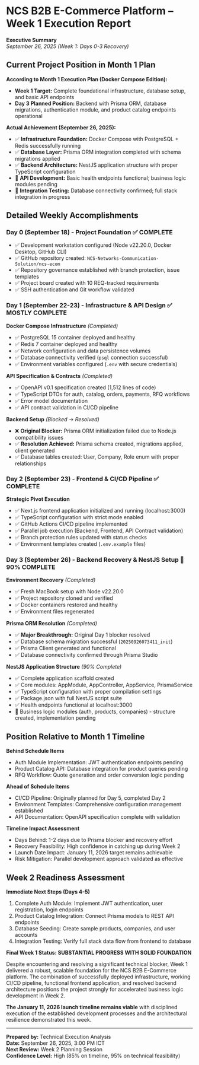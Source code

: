# NCS B2B E-Commerce Platform – Week 1 Execution Report

**Executive Summary**  
*September 26, 2025 (Week 1: Days 0-3 Recovery)*

## Current Project Position in Month 1 Plan

**According to Month 1 Execution Plan (Docker Compose Edition):**
- **Week 1 Target:** Complete foundational infrastructure, database setup, and basic API endpoints
- **Day 3 Planned Position:** Backend with Prisma ORM, database migrations, authentication module, and product catalog endpoints operational

**Actual Achievement (September 26, 2025):**
- ✅ **Infrastructure Foundation:** Docker Compose with PostgreSQL + Redis successfully running
- ✅ **Database Layer:** Prisma ORM integration completed with schema migrations applied  
- ✅ **Backend Architecture:** NestJS application structure with proper TypeScript configuration
- 🔄 **API Development:** Basic health endpoints functional; business logic modules pending
- 🔄 **Integration Testing:** Database connectivity confirmed; full stack integration in progress

## Detailed Weekly Accomplishments  

### Day 0 (September 18) - Project Foundation ✅ COMPLETE
- ✅ Development workstation configured (Node v22.20.0, Docker Desktop, GitHub CLI)
- ✅ GitHub repository created: `NCS-Networks-Communication-Solution/ncs-ecom`
- ✅ Repository governance established with branch protection, issue templates
- ✅ Project board created with 10 REQ-tracked requirements
- ✅ SSH authentication and Git workflow validated

### Day 1 (September 22-23) - Infrastructure & API Design ✅ MOSTLY COMPLETE
**Docker Compose Infrastructure** *(Completed)*
- ✅ PostgreSQL 15 container deployed and healthy
- ✅ Redis 7 container deployed and healthy  
- ✅ Network configuration and data persistence volumes
- ✅ Database connectivity verified (`psql` connection successful)
- ✅ Environment variables configured (`.env` with secure credentials)

**API Specification & Contracts** *(Completed)*
- ✅ OpenAPI v0.1 specification created (1,512 lines of code)
- ✅ TypeScript DTOs for auth, catalog, orders, payments, RFQ workflows
- ✅ Error model documentation
- ✅ API contract validation in CI/CD pipeline

**Backend Setup** *(Blocked → Resolved)*
- ❌ **Original Blocker:** Prisma ORM initialization failed due to Node.js compatibility issues
- ✅ **Resolution Achieved:** Prisma schema created, migrations applied, client generated
- ✅ Database tables created: User, Company, Role enum with proper relationships

### Day 2 (September 23) - Frontend & CI/CD Pipeline ✅ COMPLETE
**Strategic Pivot Execution**
- ✅ Next.js frontend application initialized and running (localhost:3000)
- ✅ TypeScript configuration with strict mode enabled
- ✅ GitHub Actions CI/CD pipeline implemented
- ✅ Parallel job execution (Backend, Frontend, API Contract validation)
- ✅ Branch protection rules updated with status checks
- ✅ Environment templates created (`.env.example` files)

### Day 3 (September 26) - Backend Recovery & NestJS Setup 🔄 90% COMPLETE
**Environment Recovery** *(Completed)*
- ✅ Fresh MacBook setup with Node v22.20.0
- ✅ Project repository cloned and verified
- ✅ Docker containers restored and healthy
- ✅ Environment files regenerated

**Prisma ORM Resolution** *(Completed)*
- ✅ **Major Breakthrough:** Original Day 1 blocker resolved
- ✅ Database schema migration successful (`20250926073411_init`)
- ✅ Prisma Client generated and functional
- ✅ Database connectivity confirmed through Prisma Studio

**NestJS Application Structure** *(90% Complete)*
- ✅ Complete application scaffold created
- ✅ Core modules: AppModule, AppController, AppService, PrismaService
- ✅ TypeScript configuration with proper compilation settings
- ✅ Package.json with full NestJS script suite
- ✅ Health endpoints functional at localhost:3000
- 🔄 Business logic modules (auth, products, companies) - structure created, implementation pending

## Position Relative to Month 1 Timeline

**Behind Schedule Items**
- Auth Module Implementation: JWT authentication endpoints pending
- Product Catalog API: Database integration for product queries pending  
- RFQ Workflow: Quote generation and order conversion logic pending

**Ahead of Schedule Items**
- CI/CD Pipeline: Originally planned for Day 5, completed Day 2
- Environment Templates: Comprehensive configuration management established
- API Documentation: OpenAPI specification complete with validation

**Timeline Impact Assessment**
- Days Behind: 1-2 days due to Prisma blocker and recovery effort
- Recovery Feasibility: High confidence in catching up during Week 2
- Launch Date Impact: January 11, 2026 target remains achievable
- Risk Mitigation: Parallel development approach validated as effective

## Week 2 Readiness Assessment

**Immediate Next Steps (Days 4-5)**
1. Complete Auth Module: Implement JWT authentication, user registration, login endpoints
2. Product Catalog Integration: Connect Prisma models to REST API endpoints
3. Database Seeding: Create sample products, companies, and user accounts
4. Integration Testing: Verify full stack data flow from frontend to database

**Final Week 1 Status: SUBSTANTIAL PROGRESS WITH SOLID FOUNDATION**

Despite encountering and resolving a significant technical blocker, Week 1 delivered a robust, scalable foundation for the NCS B2B E-Commerce platform. The combination of successfully deployed infrastructure, working CI/CD pipeline, functional frontend application, and resolved backend architecture positions the project strongly for accelerated business logic development in Week 2.

**The January 11, 2026 launch timeline remains viable** with disciplined execution of the established development processes and the architectural resilience demonstrated this week.

---

**Prepared by:** Technical Execution Analysis  
**Date:** September 26, 2025, 3:00 PM ICT  
**Next Review:** Week 2 Planning Session  
**Confidence Level:** High (85% on timeline, 95% on technical feasibility)
